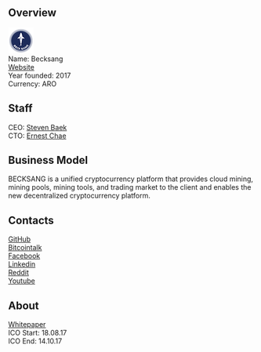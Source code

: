 ## Overview
![ logo](../projects/logo/becksang.png)  
Name: Becksang  
[Website](becksang.com)  
Year founded: 2017  
Currency: ARO
## Staff
CEO: [Steven Baek](../people/steven_baek.md)  
CTO: [Ernest Chae](../people/ernest_chae.md)  
## Business Model
BECKSANG is a unified cryptocurrency platform that provides cloud mining, mining pools, mining tools, and trading market to the client and enables the new decentralized cryptocurrency platform.
## Contacts
[GitHub](https://github.com/BECKSANG/ico-contract)  
[Bitcointalk](https://bitcointalk.org/index.php?topic=2035026.0)   
[Facebook](https://www.facebook.com/BECKSANGCORP/)   
[Linkedin](https://twitter.com/BECKSANG_CORP)         
[Reddit](https://www.reddit.com/user/BECKSANG/)  
[Youtube](https://www.youtube.com/channel/UCzeu2Lv-cv3s56k_CU2LyJA)  
## About
[Whitepaper](https://docs.wixstatic.com/ugd/c15d3d_08a49b74cebf4694b078f71faef5e7f6.pdf)  
ICO Start: 18.08.17  
ICO End: 14.10.17
